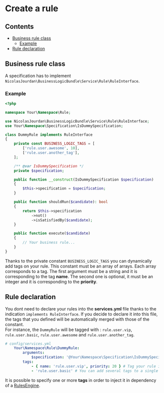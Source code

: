 # Create a rule

## Contents

* [Business rule class](#business-rule-class)
  * [Example](#example)
* [Rule declaration](#rule-declaration)

## Business rule class

A specification has to implement `NicolasJourdan\BusinessLogicBundle\Service\Rule\RuleInterface`.

### Example

```php
<?php

namespace Your\Namespace\Rule;

use NicolasJourdan\BusinessLogicBundle\Service\Rule\RuleInterface;
use Your\Namespace\Specification\IsDummySpecification;

class DummyRule implements RuleInterface
{
    private const BUSINESS_LOGIC_TAGS = [
        ['rule.user.awesome', 10],
        ['rule.user.another_tag'],
    ];

    /** @var IsDummySpecification */
    private $specification;

    public function __construct(IsDummySpecification $specification)
    {
        $this->specification = $specification;
    }

    public function shouldRun($candidate): bool
    {
        return $this->specification
            ->not()
            ->isSatisfiedBy($candidate);
    }

    public function execute($candidate)
    {
        // Your business rule...
    }
}
```

 Thanks to the private constant `BUSINESS_LOGIC_TAGS` you can dynamically add tags on your rule. 
 This constant must be an array of arrays. Each array corresponds to a tag. The first argument must be a string
 and it is corresponding to the tag **name**. The second one is optional, it must be an integer and it is corresponding to the **priority**.

## Rule declaration

You dont need to declare your rules into the **services.yml** file thanks to the indication `implements RuleInterface`. 
If you decide to declare it into this file, the tags that you defined will be automatically merged with those of the constant.  
For instance, the `DummyRule` will be tagged with : `rule.user.vip`, `rule.user.basic`, `rule.user.awesome` and `rule.user.another_tag`.

```yaml
# config/services.yml
    Your\Namespace\Rule\DummyRule:
        arguments:
            $specification: '@Your\Namespace\Specification\IsDummySpecification'
        tags:
            - { name: 'rule.user.vip', priority: 20 } # Tag your rule in order to include it into the related RulesEngine
            - 'rule.user.basic' # You can add several tags to a single rule

```

It is possible to specify one or more **tags** in order to inject it in dependency of a [RulesEngine](index.md#rulesengine).
